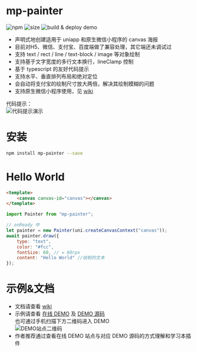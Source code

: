 mp-painter
===
![npm](https://img.shields.io/npm/v/mp-painter)
![size](https://img.shields.io/badge/bundle%20size-17.4%20kB-brightgreen)
![build & deploy demo](https://github.com/xlfsummer/mp-painter/workflows/build%20&%20deploy%20demo/badge.svg)
- 声明式地创建适用于 uniapp 和原生微信小程序的 canvas 海报
- 目前对H5、微信、支付宝、百度端做了兼容处理，其它端还未调试过
- 支持 text / rect / line / text-block / image 等对象绘制
- 支持基于文字宽度的多行文本换行，lineClamp 控制
- 基于 typescript 的友好代码提示
- 支持水平、垂直排列布局和绝对定位
- 会自动将支付宝的绘制尺寸放大两倍，解决其绘制模糊的问题
- 支持原生微信小程序使用，见 [wiki](https://github.com/xlfsummer/mp-painter/wiki/%E5%9C%A8%E5%8E%9F%E7%94%9F%E5%BE%AE%E4%BF%A1%E5%B0%8F%E7%A8%8B%E5%BA%8F%E4%B8%AD%E4%BD%BF%E7%94%A8)

代码提示：  
![代码提示演示](https://raw.githubusercontent.com/wiki/xlfsummer/mp-painter/assets/IntelliSense.gif)

安装
===
```bash
npm install mp-painter --save
```

Hello World
===
```html
<template>
    <canvas canvas-id="canvas"></canvas>
</template>
```
```js
import Painter from "mp-painter";

// onReady 中
let painter = new Painter(uni.createCanvasContext("canvas"));
await painter.draw({
    type: "text",
    color: "#fcc",
    fontSize: 60, // = 60rpx
    content: "Hello World" //绘制的文本
});
```
示例&文档
===
- 文档请查看 [wiki](https://github.com/xlfsummer/mp-painter/wiki)
- 示例请查看 [在线 DEMO](http://mp-painter.xlf-summer.cn/) 及 [DEMO 源码](https://github.com/xlfsummer/mp-painter/tree/master/example/src/pages)  
也可通过手机扫描下方二维码进入 DEMO  
![DEMO站点二维码](https://api.qrserver.com/v1/create-qr-code/?size=150x150&data=https://mp-painter.xlf-summer.cn/)
- 作者推荐通过查看在线 DEMO 站点与对应 DEMO 源码的方式理解和学习本插件
